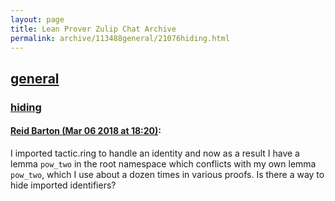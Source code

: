 ```yaml
---
layout: page
title: Lean Prover Zulip Chat Archive 
permalink: archive/113488general/21076hiding.html
---
```


## [general](index.html)
### [hiding](21076hiding.html)

#### [Reid Barton (Mar 06 2018 at 18:20)](https://leanprover.zulipchat.com/#narrow/stream/113488-general/topic/hiding/near/123359129):
I imported tactic.ring to handle an identity and now as a result I have a lemma `pow_two` in the root namespace which conflicts with my own lemma `pow_two`, which I use about a dozen times in various proofs.
Is there a way to hide imported identifiers?

